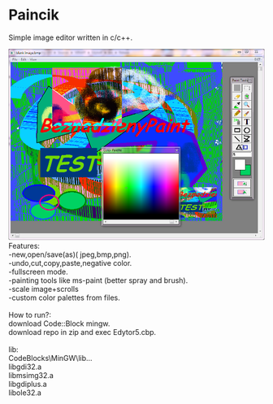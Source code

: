 # Paincik

Simple image editor written in c/c++.<br>

![alt text](https://github.com/andzejek/Edytor5/blob/master/example2.png)<br>
Features:<br>
-new,open/save(as)( jpeg,bmp,png).<br>
-undo,cut,copy,paste,negative color.<br>
-fullscreen mode.<br>
-painting tools like ms-paint (better spray and brush).<br>
-scale image+scrolls<br>
-custom color palettes from files.<br>
<br>
How to run?:<br>
download Code::Block mingw.<br>
download repo in zip and exec Edytor5.cbp.<br>
<br>
lib:<br>
CodeBlocks\MinGW\lib\...<br>
libgdi32.a<br>
libmsimg32.a<br>
libgdiplus.a<br>
libole32.a<br>

